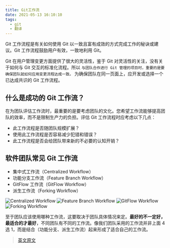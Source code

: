 ```yaml
---
title: Git工作流
date: 2021-05-13 16:10:10
tags:
  - git
  - 翻译
---
```


Git 工作流程是有关如何使用 Git 以一致且富有成效的方式完成工作的秘诀或建议。Git 工作流程鼓励用户有效，一致地利用 Git。

Git 在用户管理变更方面提供了很大的灵活性，鉴于 Git 对灵活性的关注，没有关于如何与 Git 交互的标准化流程。所以 `与团队合作进行 Git 管理的项目时，重要的是要确保团队就如何应用变更流程达成一致。` 为确保团队在同一页面上，应开发或选择一个已达成共识的 Git 工作流程。

## 什么是成功的 Git 工作流？

在为团队评估工作流时，最重要的是要考虑团队的文化。您希望工作流能够提高团队的效率，而不是限制生产力的负担。评估 Git 工作流程时应考虑以下几点：

- 此工作流程是否随团队规模扩展？
- 使用此工作流程是否容易减少犯错和错误？
- 此工作流程是否会给团队带来新的不必要的认知开销？

## 软件团队常见 Git 工作流

- 集中式工作流（Centralized Workflow）
- 功能分支工作流（Feature Branch Workflow）
- GitFlow 工作流（GitFlow Workflow）
- 派生工作流（Forking Workflow）

![Centralized Workflow](/uploads/post/wf_Centralized.jpg)
![Feature Branch Workflow](/uploads/post/wf_FeatureBranch.jpg)
![GitFlow Workflow](/uploads/post/wf_GitFlow.jpg)
![Forking Workflow](/uploads/post/wf_Forking.jpg)

至于团队应该使用哪种工作流，这要取决于团队具体情况来定。**最好的不一定好，最适合的才最好**，不同团队有不同的工作流。像我们团队采用的工作流并非上面 4 选 1，而是结合（功能分支、派生工作流）起来形成了适合自己的工作流。

> [英文原文](https://www.atlassian.com/git/tutorials/comparing-workflows)
